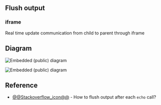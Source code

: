 
## Flush output

### iframe

Real time update communication from child to parent through iframe



## Diagram

![Embedded (public) diagram](http://www.plantuml.com/plantuml/proxy?cache=no&fmt=svg&src=https://raw.githubusercontent.com/Clicketyclick/TipsAndTricks/master/docs/Php/main_sub_communication/main_sub_communication.puml)



![Embedded (public) diagram](http://www.plantuml.com/plantuml/proxy?cache=no&fmt=svg&src=https://raw.githubusercontent.com/BIT-SDUB/bit-sdub.github.io/main/test.puml)

## Reference

- [@@Stackoverflow_icon@@](https://stackoverflow.com/questions/3133209/how-to-flush-output-after-each-echo-call) - How to flush output after each `echo` call?

